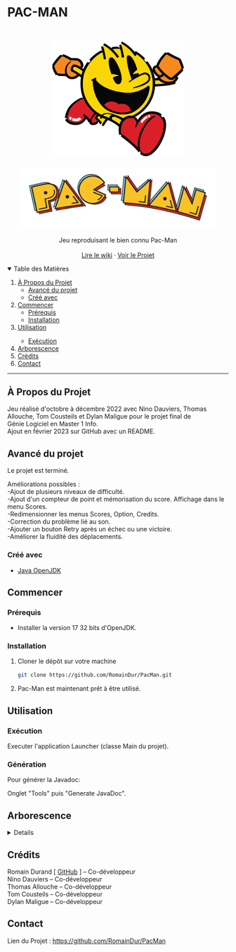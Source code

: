# PAC-MAN

<!-- PROJECT LOGO -->
<br />
<p align="center">
  <a href="https://github.com/RomainDur/PacMan">
    <img src="resources/PC.png" alt="Logo" width="300">
  </a>

<h3 align="center"><a href="https://github.com/RomainDur/PacMan"><img src="resources/Pac-Man_Logo.svg.png" alt="PacMan" width="450"></a></h3>

  <p align="center">
    Jeu reproduisant le bien connu Pac-Man
    <br />
    <br />
    <a href="https://fr.wikipedia.org/wiki/Pac-Man">Lire le wiki</a>
    ·
    <a href="https://github.com/RomainDur/projects">Voir le Projet</a>
    <br />
  </p>

<!-- TABLE OF CONTENTS -->
<details open="open">
  <summary>Table des Matières</summary>
  <ol>
    <li>
      <a href="#à-propos-du-projet">À Propos du Projet</a>
      <ul>
        <li><a href="#Avancé du projet">Avancé du projet</a></li>
        <li><a href="#créé-avec">Créé avec</a></li>
      </ul>
    </li>
    <li>
      <a href="#commencer">Commencer</a>
      <ul>
        <li><a href="#prérequis">Prérequis</a></li>
        <li><a href="#installation">Installation</a></li>
      </ul>
    </li>
    <li><a href="#utilisation">Utilisation</a></li>
      <ul>
        <li><a href="#exécution">Exécution</a></li>     
      </ul>
    <li><a href="#arborescence">Arborescence</a></li>
    <li><a href="#crédits">Crédits</a></li>
    <li><a href="#contact">Contact</a></li>
  </ol>
</details>

***

<!-- ABOUT THE PROJECT -->
## À Propos du Projet
Jeu réalisé d'octobre à décembre 2022 avec Nino Dauviers, Thomas Allouche, Tom Cousteils et Dylan Maligue pour le projet final de   
Génie Logiciel en Master 1 Info.   
Ajout en février 2023 sur GitHub avec un README.

## Avancé du projet

Le projet est terminé.

Améliorations possibles :  
-Ajout de plusieurs niveaux de difficulté.  
-Ajout d'un compteur de point et mémorisation du score. Affichage dans le menu Scores.  
-Redimensionner les menus Scores, Option, Credits.  
-Correction du problème lié au son.  
-Ajouter un bouton Retry après un échec ou une victoire.  
-Améliorer la fluidité des déplacements.  

### Créé avec
* [Java OpenJDK](https://openjdk.java.net/)

<!-- GETTING STARTED -->
## Commencer

### Prérequis

* Installer la version 17 32 bits d'OpenJDK.



### Installation

1. Cloner le dépôt sur votre machine
   ```sh
   git clone https://github.com/RomainDur/PacMan.git
   ```
2. Pac-Man est maintenant prêt à être utilisé.

<!-- USAGE EXAMPLES -->
## Utilisation

### Exécution
Executer l'application Launcher (classe Main du projet).

### Génération

Pour générer la Javadoc:

Onglet "Tools" puis "Generate JavaDoc".

<!-- TREE STRUCTURE -->
## Arborescence
<details>

_TODO_

</details>

<!-- CREDITS -->
## Crédits

Romain Durand [ [GitHub](https://github.com/RomainDur) ] – Co-développeur
<br>
Nino Dauviers – Co-développeur
<br>
Thomas Allouche – Co-développeur
<br>
Tom Cousteils – Co-développeur
<br>
Dylan Maligue – Co-développeur

<!-- CONTACT -->
## Contact

Lien du Projet : https://github.com/RomainDur/PacMan
